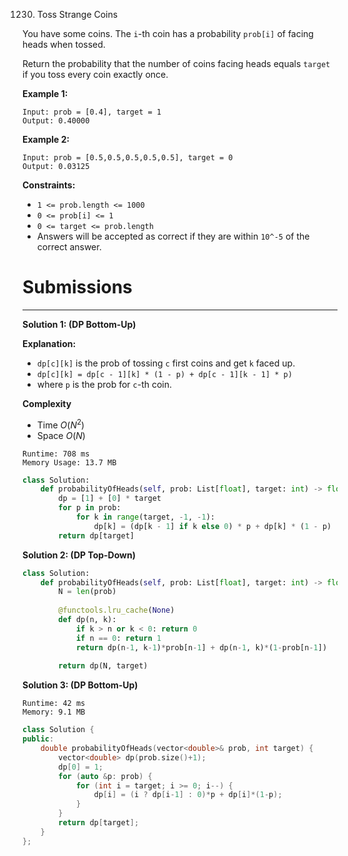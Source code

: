1230. Toss Strange Coins

You have some coins.  The `i`-th coin has a probability `prob[i]` of facing heads when tossed.

Return the probability that the number of coins facing heads equals `target` if you toss every coin exactly once.

 

**Example 1:**
```
Input: prob = [0.4], target = 1
Output: 0.40000
```

**Example 2:**
```
Input: prob = [0.5,0.5,0.5,0.5,0.5], target = 0
Output: 0.03125
```

**Constraints:**

* `1 <= prob.length <= 1000`
* `0 <= prob[i] <= 1`
* `0 <= target <= prob.length`
* Answers will be accepted as correct if they are within `10^-5` of the correct answer.

# Submissions
---
**Solution 1: (DP Bottom-Up)**

**Explanation:**
* `dp[c][k]` is the prob of tossing `c` first coins and get `k` faced up.
* `dp[c][k] = dp[c - 1][k] * (1 - p) + dp[c - 1][k - 1] * p)`
* where `p` is the prob for `c`-th coin.

**Complexity**
* Time $O(N^2)$
* Space $O(N)$

```
Runtime: 708 ms
Memory Usage: 13.7 MB
```
```python
class Solution:
    def probabilityOfHeads(self, prob: List[float], target: int) -> float:
        dp = [1] + [0] * target
        for p in prob:
            for k in range(target, -1, -1):
                dp[k] = (dp[k - 1] if k else 0) * p + dp[k] * (1 - p)
        return dp[target]
```

**Solution 2: (DP Top-Down)**
```python
class Solution:
    def probabilityOfHeads(self, prob: List[float], target: int) -> float:
        N = len(prob)
        
        @functools.lru_cache(None)
        def dp(n, k):
            if k > n or k < 0: return 0
            if n == 0: return 1
            return dp(n-1, k-1)*prob[n-1] + dp(n-1, k)*(1-prob[n-1])
        
        return dp(N, target)
```

**Solution 3: (DP Bottom-Up)**
```
Runtime: 42 ms
Memory: 9.1 MB
```
```c++
class Solution {
public:
    double probabilityOfHeads(vector<double>& prob, int target) {
        vector<double> dp(prob.size()+1);
        dp[0] = 1;
        for (auto &p: prob) {
            for (int i = target; i >= 0; i--) {
                dp[i] = (i ? dp[i-1] : 0)*p + dp[i]*(1-p);
            }
        }
        return dp[target];
    }
};
```
